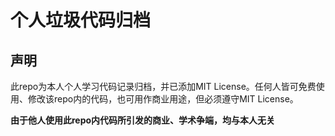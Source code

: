 # <b>个人垃圾代码归档</b>
## 声明

此repo为本人个人学习代码记录归档，并已添加MIT License。任何人皆可免费使用、修改该repo内的代码，也可用作商业用途，但必须遵守MIT License。

<b>由于他人使用此repo内代码所引发的商业、学术争端，均与本人无关</b>

